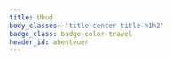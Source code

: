 ```yaml
---
title: Ubud
body_classes: 'title-center title-h1h2'
badge_class: badge-color-travel
header_id: abenteuer
---
```


